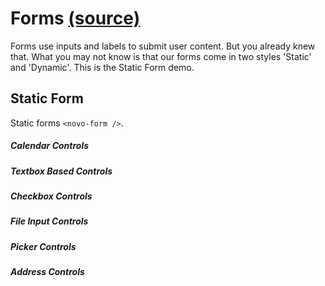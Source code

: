 Forms [(source)](https://github.com/bullhorn/novo-elements/blob/master/projects/novo-elements/src/elements/form)
=========================================================================================

Forms use inputs and labels to submit user content. But you already knew that. What you may not know is that our forms come in two styles 'Static' and 'Dynamic'. 
This is the Static Form demo.

Static Form
-----------

Static forms `<novo-form />`.

##### Calendar Controls

<code-example example="calendar-input-controls"></code-example>

##### Textbox Based Controls

<code-example example="text-based-controls"></code-example>

##### Checkbox Controls

<code-example example="check-box-controls"></code-example>

##### File Input Controls

<code-example example="file-input-controls"></code-example>

##### Picker Controls

<code-example example="picker-controls"></code-example>

##### Address Controls

<code-example example="address-control"></code-example>
